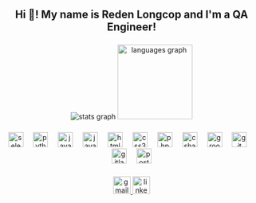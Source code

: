 <h2 align="center">Hi 👋! My name is Reden Longcop and I'm a QA Engineer!</h2>

###

<div align="center">
  <img src="https://github-readme-stats.vercel.app/api?username=Code-Me-N0t&locale=en&hide_border=false&hide_title=true&layout=compact&card_width=320&langs_count=5&theme=dracula height="150" alt="stats graph"  />
  <img src="https://github-readme-stats.vercel.app/api/top-langs?username=Code-Me-N0t&locale=en&hide_title=true&layout=compact&card_width=320&langs_count=5&theme=dracula&hide_border=false" height="150" alt="languages graph"  />
</div>

###

<div align="center">
  <img src="https://skillicons.dev/icons?i=selenium" height="30" alt="selenium logo"  />
  <img width="12" />
  <img src="https://cdn.jsdelivr.net/gh/devicons/devicon/icons/python/python-original.svg" height="30" alt="python logo"  />
  <img width="12" />
  <img src="https://skillicons.dev/icons?i=java" height="30" alt="java logo"  />
  <img width="12" />
  <img src="https://cdn.jsdelivr.net/gh/devicons/devicon/icons/javascript/javascript-original.svg" height="30" alt="javascript logo"  />
  <img width="12" />
  <img src="https://cdn.jsdelivr.net/gh/devicons/devicon/icons/html5/html5-original.svg" height="30" alt="html5 logo"  />
  <img width="12" />
  <img src="https://cdn.jsdelivr.net/gh/devicons/devicon/icons/css3/css3-original.svg" height="30" alt="css3 logo"  />
  <img width="12" />
  <img src="https://cdn.jsdelivr.net/gh/devicons/devicon/icons/php/php-original.svg" height="30" alt="php logo"  />
  <img width="12" />
  <img src="https://cdn.jsdelivr.net/gh/devicons/devicon/icons/csharp/csharp-original.svg" height="30" alt="csharp logo"  />
  <img width="12" />
  <img src="https://cdn.simpleicons.org/apachegroovy/4298B8" height="30" alt="groovy logo"  />
  <img width="12" />
  <img src="https://cdn.simpleicons.org/git/F05032" height="30" alt="git logo"  />
  <img width="12" />
  <img src="https://cdn.simpleicons.org/gitlab/FC6D26" height="30" alt="gitlab logo"  />
  <img width="12" />
  <img src="https://cdn.simpleicons.org/postman/FF6C37" height="30" alt="postman logo"  />
</div>

###

<div align="center">
  <a href="https://mail.google.com/" target="_blank">
    <img src="https://img.shields.io/static/v1?message=Gmail&logo=gmail&label=redenlongcop5@gmail.com&color=D14836&logoColor=white&labelColor=&style=for-the-badge" height="35" alt="gmail logo"  />
  </a>
  <a href="https://www.linkedin.com/in/reden-longcop-3ab750225/" target="_blank">
    <img src="https://img.shields.io/static/v1?message=LinkedIn&logo=linkedin&label=reden%20longcop&color=0077B5&logoColor=white&labelColor=&style=for-the-badge" height="35" alt="linkedin logo"  />
  </a>
</div>

###
